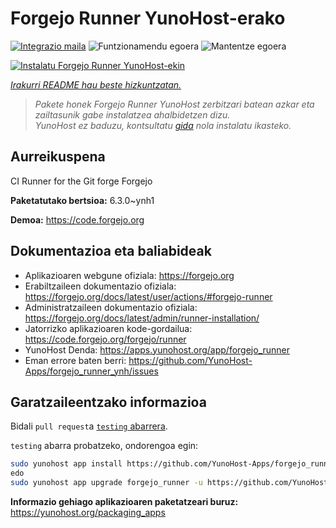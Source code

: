 <!--
Ohart ongi: README hau automatikoki sortu da <https://github.com/YunoHost/apps/tree/master/tools/readme_generator>ri esker
EZ editatu eskuz.
-->

# Forgejo Runner YunoHost-erako

[![Integrazio maila](https://apps.yunohost.org/badge/integration/forgejo_runner)](https://ci-apps.yunohost.org/ci/apps/forgejo_runner/)
![Funtzionamendu egoera](https://apps.yunohost.org/badge/state/forgejo_runner)
![Mantentze egoera](https://apps.yunohost.org/badge/maintained/forgejo_runner)

[![Instalatu Forgejo Runner YunoHost-ekin](https://install-app.yunohost.org/install-with-yunohost.svg)](https://install-app.yunohost.org/?app=forgejo_runner)

*[Irakurri README hau beste hizkuntzatan.](./ALL_README.md)*

> *Pakete honek Forgejo Runner YunoHost zerbitzari batean azkar eta zailtasunik gabe instalatzea ahalbidetzen dizu.*  
> *YunoHost ez baduzu, kontsultatu [gida](https://yunohost.org/install) nola instalatu ikasteko.*

## Aurreikuspena

CI Runner for the Git forge Forgejo

**Paketatutako bertsioa:** 6.3.0~ynh1

**Demoa:** <https://code.forgejo.org>
## Dokumentazioa eta baliabideak

- Aplikazioaren webgune ofiziala: <https://forgejo.org>
- Erabiltzaileen dokumentazio ofiziala: <https://forgejo.org/docs/latest/user/actions/#forgejo-runner>
- Administratzaileen dokumentazio ofiziala: <https://forgejo.org/docs/latest/admin/runner-installation/>
- Jatorrizko aplikazioaren kode-gordailua: <https://code.forgejo.org/forgejo/runner>
- YunoHost Denda: <https://apps.yunohost.org/app/forgejo_runner>
- Eman errore baten berri: <https://github.com/YunoHost-Apps/forgejo_runner_ynh/issues>

## Garatzaileentzako informazioa

Bidali `pull request`a [`testing` abarrera](https://github.com/YunoHost-Apps/forgejo_runner_ynh/tree/testing).

`testing` abarra probatzeko, ondorengoa egin:

```bash
sudo yunohost app install https://github.com/YunoHost-Apps/forgejo_runner_ynh/tree/testing --debug
edo
sudo yunohost app upgrade forgejo_runner -u https://github.com/YunoHost-Apps/forgejo_runner_ynh/tree/testing --debug
```

**Informazio gehiago aplikazioaren paketatzeari buruz:** <https://yunohost.org/packaging_apps>
